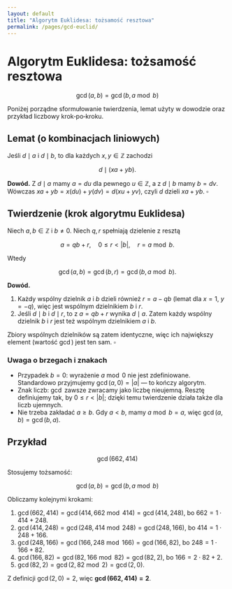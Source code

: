 ```yaml
---
layout: default
title: "Algorytm Euklidesa: tożsamość resztowa"
permalink: /pages/gcd-euclid/
---
```


# Algorytm Euklidesa: tożsamość resztowa

$$
\gcd(a,b) = \gcd\big(b, a \bmod b\big)
$$

Poniżej porządne sformułowanie twierdzenia, lemat użyty w dowodzie oraz przykład liczbowy krok‑po‑kroku.

## Lemat (o kombinacjach liniowych)

Jeśli $d\mid a$ i $d\mid b$, to dla każdych $x,y\in\mathbb Z$ zachodzi

$$
d\mid (x a + y b).
$$

**Dowód.** Z $d\mid a$ mamy $a=du$ dla pewnego $u\in\mathbb Z$, a z $d\mid b$ mamy $b=dv$.
Wówczas $x a + y b = x(du)+y(dv)=d(xu+yv)$, czyli $d$ dzieli $x a + y b$. $\square$

## Twierdzenie (krok algorytmu Euklidesa)

Niech $a,b\in\mathbb Z$ i $b\ne 0$. Niech $q,r$ spełniają dzielenie z resztą

$$
a = q b + r,\quad 0\le r < |b|,\quad r = a\bmod b.
$$

Wtedy

$$
\gcd(a,b) = \gcd(b,r) = \gcd\big(b, a\bmod b\big).
$$

**Dowód.**

1. Każdy wspólny dzielnik $a$ i $b$ dzieli również $r=a-qb$ (lemat dla $x=1$, $y=-q$), więc jest wspólnym dzielnikiem $b$ i $r$.
2. Jeśli $d\mid b$ i $d\mid r$, to z $a=qb+r$ wynika $d\mid a$. Zatem każdy wspólny dzielnik $b$ i $r$ jest też wspólnym dzielnikiem $a$ i $b$.

Zbiory wspólnych dzielników są zatem identyczne, więc ich największy element (wartość $\gcd$) jest ten sam. $\square$

### Uwaga o brzegach i znakach

- Przypadek $b=0$: wyrażenie $a\bmod 0$ nie jest zdefiniowane. Standardowo przyjmujemy $\gcd(a,0)=|a|$ — to kończy algorytm.
- Znak liczb: $\gcd$ zawsze zwracamy jako liczbę nieujemną. Resztę definiujemy tak, by $0\le r<|b|$; dzięki temu twierdzenie działa także dla liczb ujemnych.
- Nie trzeba zakładać $a\ge b$. Gdy $a<b$, mamy $a\bmod b=a$, więc $\gcd(a,b)=\gcd(b,a)$.

## Przykład

$$
\gcd(662,414)
$$

Stosujemy tożsamość:

$$
\gcd(a,b)=\gcd(b,a\bmod b)
$$

Obliczamy kolejnymi krokami:

1. $\gcd(662,414)=\gcd\big(414, 662\bmod 414\big)=\gcd(414,248)$, bo $662=1\cdot 414+248$.
2. $\gcd(414,248)=\gcd\big(248, 414\bmod 248\big)=\gcd(248,166)$, bo $414=1\cdot 248+166$.
3. $\gcd(248,166)=\gcd\big(166, 248\bmod 166\big)=\gcd(166,82)$, bo $248=1\cdot 166+82$.
4. $\gcd(166,82)=\gcd\big(82, 166\bmod 82\big)=\gcd(82,2)$, bo $166=2\cdot 82+2$.
5. $\gcd(82,2)=\gcd\big(2, 82\bmod 2\big)=\gcd(2,0)$.

Z definicji $\gcd(2,0)=2$, więc **$\gcd(662,414)=2$**.

